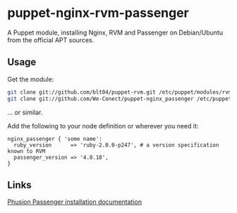 # puppet-nginx-rvm-passenger

A Puppet module, installing Nginx, RVM and Passenger on Debian/Ubuntu from the official APT
sources.

## Usage

Get the module:

```bash
git clone git://github.com/blt04/puppet-rvm.git /etc/puppet/modules/rvm
git clone git://github.com/We-Conect/puppet-nginx_passenger /etc/puppet/modules/nginx_passenger
```
... or similar.

Add the following to your node definition or wherever you need it:

```puppet
nginx_passenger { 'some name':
  ruby_version      => 'ruby-2.0.0-p247', # a version specification known to RVM
  passenger_version => '4.0.18',
}
```

## Links

[Phusion Passenger installation documentation](http://www.modrails.com/documentation/Users%20guide%20Nginx.html#install_on_debian_ubuntu)
